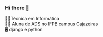 ### Hi there 👋

<!--
**milenalinsb/milenalinsb** is a ✨ _special_ ✨ repository because its `README.md` (this file) appears on your GitHub profile.
-->
👩‍🎓Técnica em Informática  <br>
👩‍💻 Aluna de ADS no IFPB campus Cajazeiras <br>
🖥️ django e python
